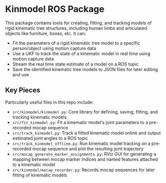 Kinmodel ROS Package
====================
This package contains tools for creating, fitting, and tracking models of rigid kinematic tree structures, including human limbs and articulated objects like furniture, boxes, etc. It can:
- Fit the parameters of a rigid kinematic tree model to a specific person/object using motion capture data
- Use a UKF to track the state of a kinematic model in real time using motion capture data
- Stream the real time state estimate of a model on a ROS topic
- Save the identified kinematic tree models to JSON files for later editing and use

Key Pieces
----------
Particularly useful files in this repo include:
- `src/kinmodel/kinmodel.py`: Core library for defining, saving, fitting, and tracking kinematic models
- `src/fit_kinmodel.py`: Fit a kinematic model's joint parameters to a pre-recorded mocap sequence
- `src/track_kinmodel.py`: Track a fitted kinematic model online and output estimated joint angles to a ROS topic
- `src/track_kinmodel_offline.py`: Run kinematic model tracking on a pre-recorded mocap sequence and plot the resulting joint trajectory
- `src/mocap_generate_marker_assignments.py`: RViz GUI for generating a mapping between mocap marker indices and named features attached to a kinematic model
- `src/kinmodel/mocap_recorder.py`: Records mocap sequences for later fitting of kinematic models
